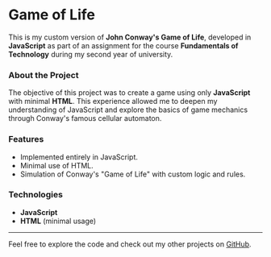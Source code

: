# Game of Life

This is my custom version of **John Conway's Game of Life**, developed in **JavaScript** as part of an assignment for the course **Fundamentals of Technology** during my second year of university. 

### About the Project

The objective of this project was to create a game using only **JavaScript** with minimal **HTML**. This experience allowed me to deepen my understanding of JavaScript and explore the basics of game mechanics through Conway's famous cellular automaton.

### Features
- Implemented entirely in JavaScript.
- Minimal use of HTML.
- Simulation of Conway's "Game of Life" with custom logic and rules.

### Technologies
- **JavaScript**
- **HTML** (minimal usage)

---

Feel free to explore the code and check out my other projects on [GitHub](https://github.com/).
